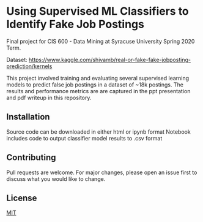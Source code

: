 # Using Supervised ML Classifiers to Identify Fake Job Postings

Final project for CIS 600 - Data Mining at Syracuse University Spring 2020 Term. 

Dataset: https://www.kaggle.com/shivamb/real-or-fake-fake-jobposting-prediction/kernels

This project involved training and evaluating several supervised learning models to predict false job postings in a dataset of ~18k postings.
The results and performance metrics are are captured in the ppt presentation and pdf writeup in this repository. 

## Installation

Source code can be downloaded in either html or ipynb format
Notebook includes code to output classifier model results to .csv format


## Contributing

Pull requests are welcome. For major changes, please open an issue first to discuss what you would like to change.


## License
[MIT](https://choosealicense.com/licenses/mit/)
